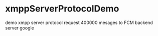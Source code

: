# xmppServerProtocolDemo
demo xmpp server protocol request 400000 mesages to FCM backend server google 
